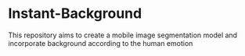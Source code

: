 # Instant-Background
This repository aims to create a mobile image segmentation model and incorporate background according to the human emotion
